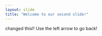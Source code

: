 ```yaml
---
layout: slide
title: "Welcome to our second slide!"
---
```

changed this!! 
Use the left arrow to go back!
